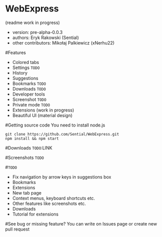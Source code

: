 # WebExpress
(readme work in progress)
* version: pre-alpha-0.0.3
* authors: Eryk Rakowski (Sential)
* other contributors: Mikołaj Palkiewicz (xNerhu22)

#Features
* Colored tabs
* Settings `TODO`
* History
* Suggestions
* Bookmarks `TODO`
* Downloads `TODO`
* Developer tools
* Screenshot `TODO`
* Private mode `TODO`
* Extensions (work in progress)
* Beautiful UI (material design)

#Getting source code
You need to install node.js
```
git clone https://github.com/Sential/WebExpress.git
npm install && npm start
```

#Downloads
`TODO`:LINK

#Screenshots
`TODO`

#`TODO`
* Fix navigation by arrow keys in suggestions box
* Bookmarks
* Extensions
* New tab page
* Context menus, keyboard shortcuts etc.
* Other features like screenshots etc.
* Downloads
* Tutorial for extensions

#See bug or missing feature?
You can write on Issues page or create new pull request


